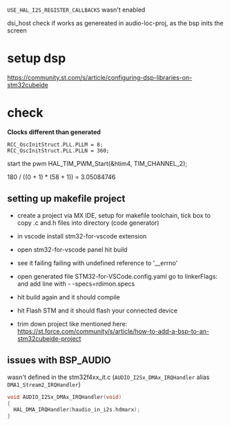 #
`USE_HAL_I2S_REGISTER_CALLBACKS` wasn't enabled

dsi_host check if works as genereated in audio-loc-proj, as the bsp inits the screen

# setup dsp
https://community.st.com/s/article/configuring-dsp-libraries-on-stm32cubeide

# check 

**Clocks different than generated**
```
RCC_OscInitStruct.PLL.PLLM = 8;
RCC_OscInitStruct.PLL.PLLN = 360;
```

start the pwm
HAL_TIM_PWM_Start(&htim4, TIM_CHANNEL_2);


180 / ((0 + 1) * (58 + 1)) = 3.05084746

## setting up makefile project
- create a project via MX IDE, setup for makefile toolchain, tick box to copy .c and.h files into directory (code generator)
- in vscode install stm32-for-vscode extension
- open stm32-for-vscode panel hit build
- see it failing failing with undefined reference to '__errno'
- open generated file STM32-for-VSCode.config.yaml go to linkerFlags: and add line with - -specs=rdimon.specs
- hit build again and it should compile
- hit Flash STM and it should flash your connected device

- trim down project like mentioned here: https://st.force.com/community/s/article/how-to-add-a-bsp-to-an-stm32cubeide-project

## issues with BSP_AUDIO

wasn't defined in the stm32f4xx_it.c (`AUDIO_I2Sx_DMAx_IRQHandler` alias `DMA1_Stream2_IRQHandler`)
```c
void AUDIO_I2Sx_DMAx_IRQHandler(void)
{
  HAL_DMA_IRQHandler(haudio_in_i2s.hdmarx);
}
```
